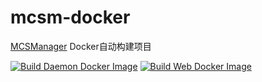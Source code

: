 # mcsm-docker

[MCSManager](https://github.com/MCSManager/MCSManager) Docker自动构建项目

[![Build Daemon Docker Image](https://github.com/KagurazakaNyaa/mcsm-docker/actions/workflows/daemon.yml/badge.svg)](https://github.com/KagurazakaNyaa/mcsm-docker/actions/workflows/daemon.yml)
[![Build Web Docker Image](https://github.com/KagurazakaNyaa/mcsm-docker/actions/workflows/web.yml/badge.svg)](https://github.com/KagurazakaNyaa/mcsm-docker/actions/workflows/web.yml)
